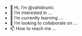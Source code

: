 - 👋 Hi, I’m @vahidrunic
- 👀 I’m interested in ...
- 🌱 I’m currently learning ...
- 💞️ I’m looking to collaborate on ...
- 📫 How to reach me ...

<!---
vahidrunic/vahidrunic is a ✨ special ✨ repository because its `README.md` (this file) appears on your GitHub profile.
You can click the Preview link to take a look at your changes.
--->
